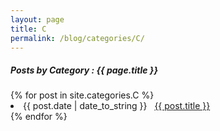 ```yaml
---
layout: page
title: C
permalink: /blog/categories/C/
---
```


<h5> Posts by Category : {{ page.title }} </h5>

<div class="card">
{% for post in site.categories.C %}
 <li class="category-posts"><span>{{ post.date | date_to_string }}</span> &nbsp; <a href="{{ post.url }}">{{ post.title }}</a></li>
{% endfor %}
</div>
